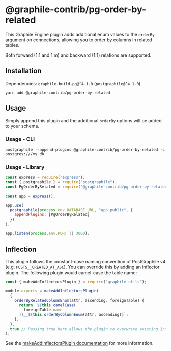 # @graphile-contrib/pg-order-by-related

This Graphile Engine plugin adds additional enum values to the `orderBy` argument on connections, allowing you to order by columns in related tables.

Both forward (1:1 and 1:m) and backward (1:1) relations are supported.

## Installation

Dependencies: `graphile-build-pg@^4.1.0` (`postgraphile@^4.1.0`)

```
yarn add @graphile-contrib/pg-order-by-related
```

## Usage

Simply append this plugin and the additional `orderBy` options will be added to your schema.

### Usage - CLI

```
postgraphile --append-plugins @graphile-contrib/pg-order-by-related -c postgres:///my_db
```

### Usage - Library

```js
const express = require("express");
const { postgraphile } = require("postgraphile");
const PgOrderByRelated = require("@graphile-contrib/pg-order-by-related");

const app = express();

app.use(
  postgraphile(process.env.DATABASE_URL, "app_public", {
    appendPlugins: [PgOrderByRelated]
  })
);

app.listen(process.env.PORT || 3000);
```

## Inflection

This plugin follows the constant-case naming convention of PostGraphile v4 (e.g. `POSTS__CREATED_AT_ASC`). You can override this by adding an inflector plugin. The following plugin would camel-case the table name:

```js
const { makeAddInflectorsPlugin } = require("graphile-utils");

module.exports = makeAddInflectorsPlugin(
  {
    orderByRelatedColumnEnum(attr, ascending, foreignTable) {
      return `${this.camelCase(
        foreignTable.name
      )}__${this.orderByColumnEnum(attr, ascending)}`;
    },
  },
  true // Passing true here allows the plugin to overwrite existing inflectors.
);
```

See the [makeAddInflectorsPlugin documentation](https://www.graphile.org/postgraphile/make-add-inflectors-plugin/) for more information.